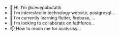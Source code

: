 - 👋 Hi, I’m @cecepabufatih
- 👀 I’m interested in technology website, postgresql...
- 🌱 I’m currently learning flutter, firebase, ...
- 💞️ I’m looking to collaborate on fathforce...
- 📫 How to reach me for analysisy...

<!---
cecepabufatih/cecepabufatih is a ✨ special ✨ repository because its `README.md` (this file) appears on your GitHub profile.
You can click the Preview link to take a look at your changes.
--->
